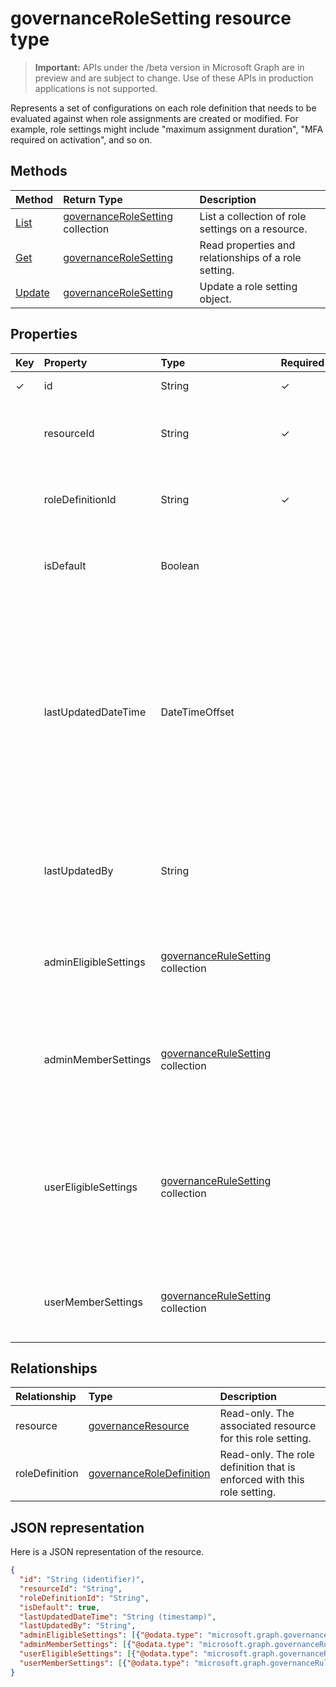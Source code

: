 # governanceRoleSetting resource type

> **Important:** APIs under the /beta version in Microsoft Graph are in preview and are subject to change. Use of these APIs in production applications is not supported.

Represents a set of configurations on each role definition that needs to be evaluated against when role assignments are created or modified. For example, role settings might include "maximum assignment duration", "MFA required on activation", and so on.

## Methods

| Method		  | Return Type	|Description|
|:---------------|:--------|:--------|
|[List](../api/governancerolesetting_list.md) | [governanceRoleSetting](../resources/governancerolesetting.md) collection|List a collection of role settings on a resource.|
|[Get](../api/governancerolesetting_get.md) |  [governanceRoleSetting](../resources/governancerolesetting.md) |Read properties and relationships of a role setting.|
|[Update](../api/governancerolesetting_update.md) | [governanceRoleSetting](../resources/governancerolesetting.md)	|Update a role setting object. |

## Properties
| Key |Property	            |Type	                                   |Required |Description|
|:----|:--------------------|:---------------------------------------|:------- |:----------|
|✓    |id                   |String                                  |✓       |The id of the roleSetting.|
|     |resourceId           |String                                  |✓        |The id of the resource that the role setting is associated with.|
|     |roleDefinitionId     |String                                  |✓        |The id of the role definition that the role setting is associated with.|
|     |isDefault            |Boolean                                 |         |Read-only. Indicate if the roleSetting is a default roleSetting|
|     |lastUpdatedDateTime  |DateTimeOffset                          |         |Read-only. The time when the role setting was last updated. The Timestamp type represents date and time information using ISO 8601 format and is always in UTC time. For example, midnight UTC on Jan 1, 2014 would look like this: `'2014-01-01T00:00:00Z'`|
|     |lastUpdatedBy        |String                                  |         |Read-only. The display name of the administrator who last updated the roleSetting.|
|     |adminEligibleSettings|[governanceRuleSetting](../resources/governancerulesetting.md) collection|         |The rule settings that are evaluated when an administrator tries to add an eligible role assignment.|
|     |adminMemberSettings  |[governanceRuleSetting](../resources/governancerulesetting.md) collection|         |The rule settings that are evaluated when an administrator tries to add a direct member role assignment.|
|     |userEligibleSettings |[governanceRuleSetting](../resources/governancerulesetting.md) collection|         |The rule settings that are evaluated when a user tries to add an eligible role assignment. The setting is not supported for now in the `pimforazurerbac` scenario.|
|     |userMemberSettings   |[governanceRuleSetting](../resources/governancerulesetting.md) collection|         |The rule settings that are evaluated when a user tries to activate his role assignment.|

## Relationships
| Relationship | Type	|Description|
|:---------------|:--------|:----------|
|resource|[governanceResource](../resources/governanceResource.md)|Read-only. The associated resource for this role setting.|
|roleDefinition|[governanceRoleDefinition](../resources/governanceRoleDefinition.md)|Read-only. The role definition that is enforced with this role setting. |

## JSON representation

Here is a JSON representation of the resource.

<!-- {
  "blockType": "resource",
  "optionalProperties": [

  ],
  "@odata.type": "microsoft.graph.governanceRoleSetting"
}-->

```json
{
  "id": "String (identifier)",
  "resourceId": "String",
  "roleDefinitionId": "String",
  "isDefault": true,
  "lastUpdatedDateTime": "String (timestamp)",
  "lastUpdatedBy": "String",
  "adminEligibleSettings": [{"@odata.type": "microsoft.graph.governanceRuleSetting"}],
  "adminMemberSettings": [{"@odata.type": "microsoft.graph.governanceRuleSetting"}],
  "userEligibleSettings": [{"@odata.type": "microsoft.graph.governanceRuleSetting"}],
  "userMemberSettings": [{"@odata.type": "microsoft.graph.governanceRuleSetting"}]
}

```

<!-- uuid: 8fcb5dbc-d5aa-4681-8e31-b001d5168d79
2015-10-25 14:57:30 UTC -->
<!-- {
  "type": "#page.annotation",
  "description": "governanceRoleSetting",
  "keywords": "",
  "section": "documentation",
  "tocPath": ""
}-->
